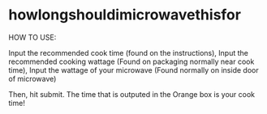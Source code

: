 # howlongshouldimicrowavethisfor


HOW TO USE: 

Input the recommended cook time (found on the instructions),
Input the recommended cooking wattage (Found on packaging normally near cook time),
Input the wattage of your microwave (Found normally on inside door of microwave) 

Then, hit submit. The time that is outputed in the Orange box is your cook time! 
